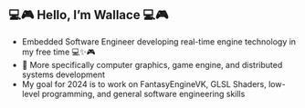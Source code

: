 ## 💻🎮 Hello, I’m Wallace 💻🎮
-  Embedded Software Engineer developing real-time engine technology in my free time :computer::sparkles::video_game:
-  👀 More specifically computer graphics, game engine, and distributed systems development
- My goal for 2024 is to work on FantasyEngineVK, GLSL Shaders, low-level programming, and general software engineering skills
<!-- - 📫 How to reach me [Linkedin](https://www.linkedin.com/in/wallace-obey-393672b0), [Twitter](https://twitter.com/WallaceObey) -->

<!---
wobey96/wobey96 is a ✨ special ✨ repository because its `README.md` (this file) appears on your GitHub profile.
You can click the Preview link to take a look at your changes.
--->
